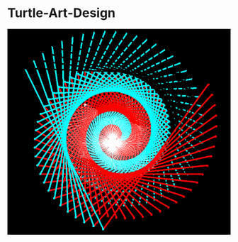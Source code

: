 # Turtle-Art-Design
<img src="https://github.com/Zecharius/Turtle-Art-Design/blob/master/Capture.PNG">
